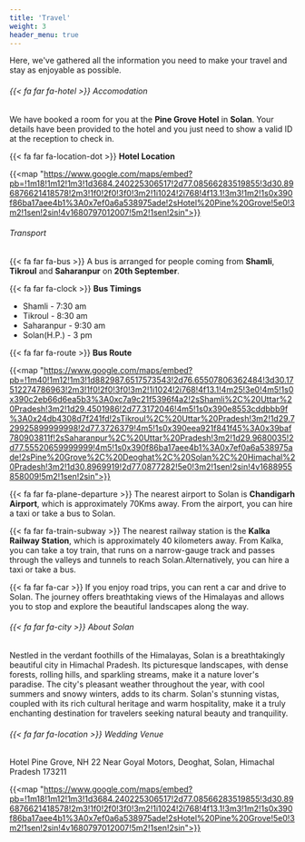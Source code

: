 ```yaml
---
title: 'Travel'
weight: 3
header_menu: true
---
```


Here, we've gathered all the information you need to make your travel and stay as enjoyable as possible.

###### {{< fa far fa-hotel >}} Accomodation

We have booked a room for you at the **Pine Grove Hotel** in **Solan**. Your details have been provided to the hotel and you just need to show a valid ID at the reception to check in.

{{< fa far fa-location-dot >}} **Hotel Location**

{{<map "https://www.google.com/maps/embed?pb=!1m18!1m12!1m3!1d3684.240225306517!2d77.08566283519855!3d30.896876621418578!2m3!1f0!2f0!3f0!3m2!1i1024!2i768!4f13.1!3m3!1m2!1s0x390f86ba17aee4b1%3A0x7ef0a6a538975ade!2sHotel%20Pine%20Grove!5e0!3m2!1sen!2sin!4v1680797012007!5m2!1sen!2sin">}}

###### Transport

{{< fa far fa-bus >}} A bus is arranged for people coming from **Shamli**, **Tikroul** and **Saharanpur** on **20th September**.

{{< fa far fa-clock >}} **Bus Timings**

- Shamli - 7:30 am
- Tikroul - 8:30 am
- Saharanpur - 9:30 am
- Solan(H.P.) - 3 pm

{{< fa far fa-route >}} **Bus Route**

{{<map "https://www.google.com/maps/embed?pb=!1m40!1m12!1m3!1d882987.6517573543!2d76.65507806362484!3d30.17512274786963!2m3!1f0!2f0!3f0!3m2!1i1024!2i768!4f13.1!4m25!3e0!4m5!1s0x390c2eb66d6ea5b3%3A0xc7a9c21f5396f4a2!2sShamli%2C%20Uttar%20Pradesh!3m2!1d29.4501986!2d77.3172046!4m5!1s0x390e8553cddbbb9f%3A0x24db4308d7f241fd!2sTikroul%2C%20Uttar%20Pradesh!3m2!1d29.729925899999998!2d77.3726379!4m5!1s0x390eea921f841f45%3A0x39baf780903811f!2sSaharanpur%2C%20Uttar%20Pradesh!3m2!1d29.9680035!2d77.55520659999999!4m5!1s0x390f86ba17aee4b1%3A0x7ef0a6a538975ade!2sPine%20Grove%2C%20Deoghat%2C%20Solan%2C%20Himachal%20Pradesh!3m2!1d30.8969919!2d77.0877282!5e0!3m2!1sen!2sin!4v1688955858009!5m2!1sen!2sin">}}

{{< fa far fa-plane-departure >}} The nearest airport to Solan is **Chandigarh Airport**, which is approximately 70Kms away. From the airport, you can hire a taxi or take a bus to Solan.

{{< fa far fa-train-subway >}} The nearest railway station is the **Kalka Railway Station**, which is approximately 40 kilometers away. From Kalka, you can take a toy train, that runs on a narrow-gauge track and passes through the valleys and tunnels to reach Solan.Alternatively, you can hire a taxi or take a bus.

{{< fa far fa-car >}} If you enjoy road trips, you can rent a car and drive to Solan. The journey offers breathtaking views of the Himalayas and allows you to stop and explore the beautiful landscapes along the way.

###### {{< fa far fa-city >}} About Solan

Nestled in the verdant foothills of the Himalayas, Solan is a breathtakingly beautiful city in Himachal Pradesh. Its picturesque landscapes, with dense forests, rolling hills, and sparkling streams, make it a nature lover's paradise. The city's pleasant weather throughout the year, with cool summers and snowy winters, adds to its charm. Solan's stunning vistas, coupled with its rich cultural heritage and warm hospitality, make it a truly enchanting destination for travelers seeking natural beauty and tranquility.

###### {{< fa far fa-location >}} Wedding Venue

Hotel Pine Grove, NH 22 Near Goyal Motors, Deoghat, Solan, Himachal Pradesh 173211

{{<map "https://www.google.com/maps/embed?pb=!1m18!1m12!1m3!1d3684.240225306517!2d77.08566283519855!3d30.896876621418578!2m3!1f0!2f0!3f0!3m2!1i1024!2i768!4f13.1!3m3!1m2!1s0x390f86ba17aee4b1%3A0x7ef0a6a538975ade!2sHotel%20Pine%20Grove!5e0!3m2!1sen!2sin!4v1680797012007!5m2!1sen!2sin">}}
